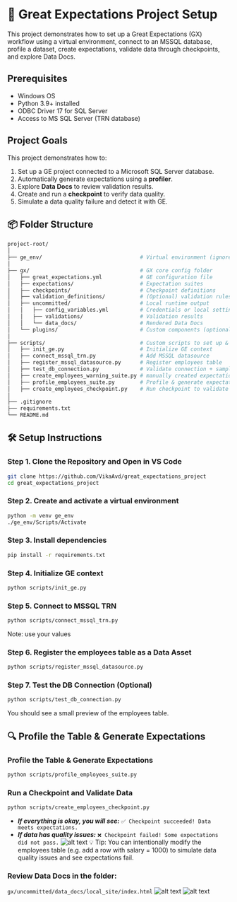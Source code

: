 # 🧪 Great Expectations Project Setup

This project demonstrates how to set up a Great Expectations (GX) workflow using a virtual environment, connect to an MSSQL database, profile a dataset, create expectations, validate data through checkpoints, and explore Data Docs.

##  Prerequisites
 - Windows OS
 - Python 3.9+ installed
 - ODBC Driver 17 for SQL Server
 - Access to MS SQL Server (TRN database)

## Project Goals

This project demonstrates how to:
1. Set up a GE project connected to a Microsoft SQL Server database.
2. Automatically generate expectations using a **profiler**.
3. Explore **Data Docs** to review validation results.
4. Create and run a **checkpoint** to verify data quality.
5. Simulate a data quality failure and detect it with GE.

## 📦 Folder Structure

```bash
project-root/
│
├── ge_env/                               # Virtual environment (ignored in Git)
│
├── gx/                                   # GX core config folder
│   ├── great_expectations.yml            # GE configuration file
│   ├── expectations/                     # Expectation suites
│   ├── checkpoints/                      # Checkpoint definitions
│   ├── validation_definitions/           # (Optional) validation rules
│   ├── uncommitted/                      # Local runtime output 
│   │   ├── config_variables.yml          # Credentials or local settings (ignored in Git due to sensitive data)
│   │   ├── validations/                  # Validation results
│   │   └── data_docs/                    # Rendered Data Docs
│   └── plugins/                          # Custom components (optional)
│
├── scripts/                              # Custom scripts to set up & run checks
│   ├── init_ge.py                        # Initialize GE context
│   ├── connect_mssql_trn.py              # Add MSSQL datasource
│   ├── register_mssql_datasource.py      # Register employees table
│   ├── test_db_connection.py             # Validate connection + sample query
│   ├── create_employees_warning_suite.py # manually created expectations for testing purpose
│   ├── profile_employees_suite.py        # Profile & generate expectations
│   ├── create_employees_checkpoint.py    # Run checkpoint to validate data
│
├── .gitignore
├── requirements.txt
└── README.md
```

## 🛠 Setup Instructions
### Step 1. Clone the Repository and Open in VS Code
```bash
git clone https://github.com/VikaAvd/great_expectations_project
cd great_expectations_project
```
### Step 2. Create and activate a virtual environment
```bash
python -m venv ge_env
./ge_env/Scripts/Activate    
```
### Step 3. Install dependencies
```bash
pip install -r requirements.txt
```
### Step 4. Initialize GE context
```bash
python scripts/init_ge.py
```
### Step 5. Connect to MSSQL TRN
```bash
python scripts/connect_mssql_trn.py
```
Note: use your values
### Step 6. Register the employees table as a Data Asset
```bash
python scripts/register_mssql_datasource.py
```
### Step 7. Test the DB Connection (Optional)
```bash
python scripts/test_db_connection.py
```
You should see a small preview of the employees table.


## 🔍 Profile the Table & Generate Expectations
### Profile the Table & Generate Expectations
```bash
python scripts/profile_employees_suite.py
```

### Run a Checkpoint and Validate Data
```bash
python scripts/create_employees_checkpoint.py
```
 - ***If everything is okay, you will see:***
```✅ Checkpoint succeeded! Data meets expectations.```
 - ***If data has quality issues:***
```❌ Checkpoint failed! Some expectations did not pass.```
![alt text](image-1.png)
💡 Tip: You can intentionally modify the employees table (e.g. add a row with salary = 1000) to simulate data quality issues and see expectations fail.

### Review Data Docs in the folder:
```gx/uncommitted/data_docs/local_site/index.html```
![alt text](image-3.png)
![alt text](image-4.png)







